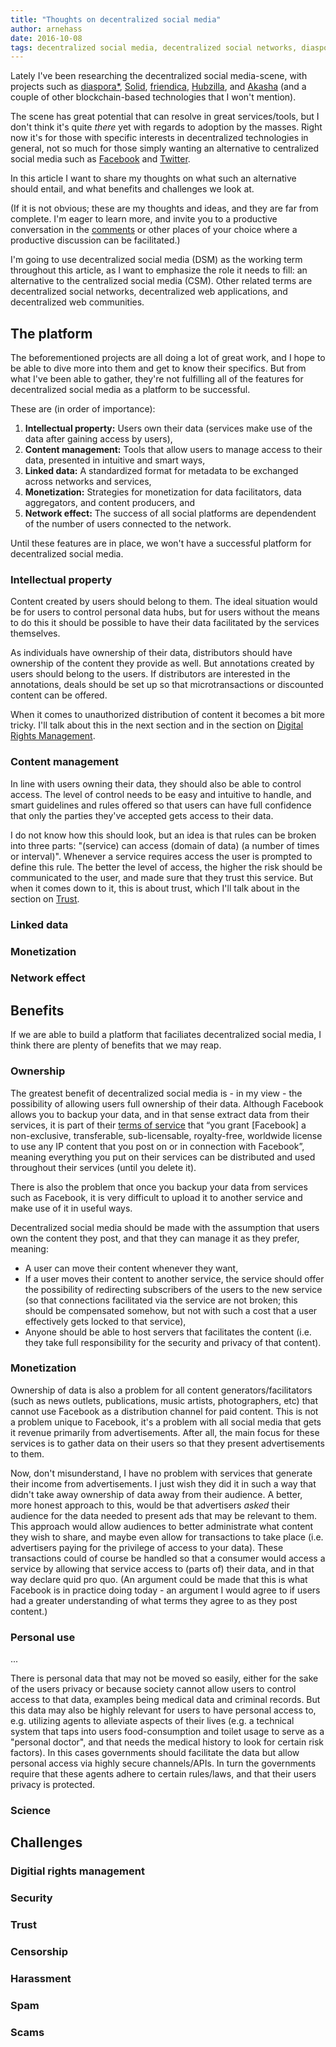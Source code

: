 ```yaml
---
title: "Thoughts on decentralized social media"
author: arnehass
date: 2016-10-08
tags: decentralized social media, decentralized social networks, diaspora, solid, friendica, hubzilla, akasha, facebook, twitter, etherium, blockchain
---
```


Lately I've been researching the decentralized social media-scene, with projects such as [diaspora*](https://diasporafoundation.org/), [Solid](https://github.com/solid), [friendica](http://friendica.com/), [Hubzilla](https://github.com/redmatrix/hubzilla), and [Akasha](http://akasha.world/) (and a couple of other blockchain-based technologies that I won't mention).

The scene has great potential that can resolve in great services/tools, but I don't think it's quite _there_ yet with regards to adoption by the masses. Right now it's for those with specific interests in decentralized technologies in general, not so much for those simply wanting an alternative to centralized social media such as [Facebook](https://www.facebook.com/) and [Twitter](https://twitter.com/).

In this article I want to share my thoughts on what such an alternative should entail, and what benefits and challenges we look at.

<span class="more"></span>

(If it is not obvious; these are my thoughts and ideas, and they are far from complete. I'm eager to learn more, and invite you to a productive conversation in the [comments](#disqus_thread) or other places of your choice where a productive discussion can be facilitated.)

I'm going to use decentralized social media (DSM) as the working term throughout this article, as I want to emphasize the role it needs to fill: an alternative to the centralized social media (CSM). Other related terms are decentralized social networks, decentralized web applications, and decentralized web communities.

## The platform

The beforementioned projects are all doing a lot of great work, and I hope to be able to dive more into them and get to know their specifics. But from what I've been able to gather, they're not fulfilling all of the features for decentralized social media as a platform to be successful. 

These are (in order of importance):

1. **Intellectual property:** Users own their data (services make use of the data after gaining access by users), 
2. **Content management:** Tools that allow users to manage access to their data, presented in intuitive and smart ways, 
3. **Linked data:** A standardized format for metadata to be exchanged across networks and services, 
4. **Monetization:** Strategies for monetization for data facilitators, data aggregators, and content producers, and
5. **Network effect:** The success of all social platforms are dependendent of the number of users connected to the network.

Until these features are in place, we won't have a successful platform for decentralized social media.

### Intellectual property

Content created by users should belong to them. The ideal situation would be for users to control personal data hubs, but for users without the means to do this it should be possible to have their data facilitated by the services themselves.

As individuals have ownership of their data, distributors should have ownership of the content they provide as well. But annotations created by users should belong to the users. If distributors are interested in the annotations, deals should be set up so that microtransactions or discounted content can be offered.

When it comes to unauthorized distribution of content it becomes a bit more tricky. I'll talk about this in the next section and in the section on [Digital Rights Management](#digitial-rights-management).

### Content management

In line with users owning their data, they should also be able to control access. The level of control needs to be easy and intuitive to handle, and smart guidelines and rules offered so that users can have full confidence that only the parties they've accepted gets access to their data.

I do not know how this should look, but an idea is that rules can be broken into three parts: "(service) can access (domain of data) (a number of times or interval)". Whenever a service requires access the user is prompted to define this rule. The better the level of access, the higher the risk should be communicated to the user, and made sure that they trust this service. But when it comes down to it, this is about trust, which I'll talk about in the section on [Trust](#trust).

### Linked data

### Monetization

### Network effect

## Benefits

If we are able to build a platform that faciliates decentralized social media, I think there are plenty of benefits that we may reap.

### Ownership

The greatest benefit of decentralized social media is - in my view - the possibility of allowing users full ownership of their data. Although Facebook allows you to backup your data, and in that sense extract data from their services, it is part of their [terms of service](https://www.facebook.com/terms) that &#8220;you grant [Facebook] a non-exclusive, transferable, sub-licensable, royalty-free, worldwide license to use any IP content that you post on or in connection with Facebook&#8221;, meaning everything you put on their services can be distributed and used throughout their services (until you delete it).

There is also the problem that once you backup your data from services such as Facebook, it is very difficult to upload it to another service and make use of it in useful ways.

Decentralized social media should be made with the assumption that users own the content they post, and that they can manage it as they prefer, meaning:

* A user can move their content whenever they want,
* If a user moves their content to another service, the service should offer the possibility of redirecting subscribers of the users to the new service (so that connections facilitated via the service are not broken; this should be compensated somehow, but not with such a cost that a user effectively gets locked to that service),
* Anyone should be able to host servers that facilitates the content (i.e. they take full responsibility for the security and privacy of that content).

### Monetization

Ownership of data is also a problem for all content generators/facilitators (such as news outlets, publications, music artists, photographers, etc) that cannot use Facebook as a distribution channel for paid content. This is not a problem unique to Facebook, it's a problem with all social media that gets it revenue primarily from advertisements. After all, the main focus for these services is to gather data on their users so that they present advertisements to them.

Now, don't misunderstand, I have no problem with services that generate their income from advertisements. I just wish they did it in such a way that didn't take away ownership of data away from their audience. A better, more honest approach to this, would be that advertisers _asked_ their audience for the data needed to present ads that may be relevant to them. This approach would allow audiences to better administrate what content they wish to share, and maybe even allow for transactions to take place (i.e. advertisers paying for the privilege of access to your data). These transactions could of course be handled so that a consumer would access a service by allowing that service access to (parts of) their data, and in that way declare quid pro quo. (An argument could be made that this is what Facebook is in practice doing today - an argument I would agree to if users had a greater understanding of what terms they agree to as they post content.)

### Personal use

...

There is personal data that may not be moved so easily, either for the sake of the users privacy or because society cannot allow users to control access to that data, examples being medical data and criminal records. But this data may also be highly relevant for users to have personal access to, e.g. utilizing agents to alleviate aspects of their lives (e.g. a technical system that taps into users food-consumption and toilet usage to serve as a "personal doctor", and that needs the medical history to look for certain risk factors). In this cases governments should facilitate the data but allow personal access via highly secure channels/APIs. In turn the governments require that these agents adhere to certain rules/laws, and that their users privacy is protected.

### Science

## Challenges

### Digitial rights management

### Security

### Trust

### Censorship

### Harassment

### Spam

### Scams
